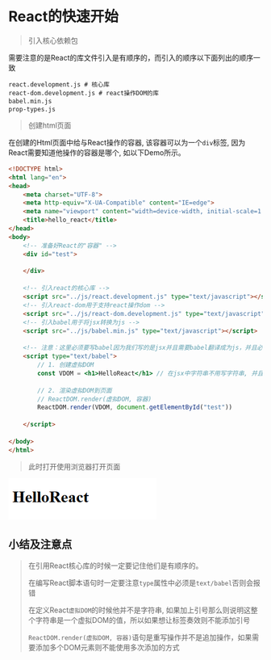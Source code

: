 # React的快速开始

> 引入核心依赖包

需要注意的是React的库文件引入是有顺序的，而引入的顺序以下面列出的顺序一致

```text
react.development.js # 核心库
react-dom.development.js # react操作DOM的库
babel.min.js
prop-types.js
```

> 创建html页面

在创建的Html页面中给与React操作的容器, 该容器可以为一个`div`标签, 因为React需要知道他操作的容器是哪个, 如以下Demo所示。

```html
<!DOCTYPE html>
<html lang="en">
<head>
    <meta charset="UTF-8">
    <meta http-equiv="X-UA-Compatible" content="IE=edge">
    <meta name="viewport" content="width=device-width, initial-scale=1.0">
    <title>hello_react</title>
</head>
<body>
    <!-- 准备好React的"容器" -->
    <div id="test">
        
    </div>

    <!-- 引入react的核心库 -->
    <script src="../js/react.development.js" type="text/javascript"></script>
    <!-- 引入react-dom用于支持react操作dom -->
    <script src="../js/react-dom.development.js" type="text/javascript"></script>
    <!-- 引入babel用于将jsx转换为js -->
    <script src="../js/babel.min.js" type="text/javascript"></script>

    <!-- 注意：这里必须要写babel因为我们写的是jsx并且需要babel翻译成为js，并且必须写，因为不写默认是js -->
    <script type="text/babel">
        // 1. 创建虚拟DOM
        const VDOM = <h1>HelloReact</h1> // 在jsx中字符串不用写字符串, 并且是一定的，因为他不是字符串，他是React的虚拟DOM

        // 2. 渲染虚拟DOM到页面
        // ReactDOM.render(虚拟DOM, 容器)
        ReactDOM.render(VDOM, document.getElementById("test"))

    </script>
    
</body>
</html>
```

> 此时打开使用浏览器打开页面

![01](note_image/01.png)

## 小结及注意点

> 在引用React核心库的时候一定要记住他们是有顺序的。
>
> 在编写React脚本语句时一定要注意`type`属性中必须是`text/babel`否则会报错
>
> 在定义React`虚拟DOM`的时候他并不是字符串, 如果加上引号那么则说明这整个字符串是一个虚拟DOM的值，所以如果想让标签奏效则不能添加引号
>
> `ReactDOM.render(虚拟DOM, 容器)`语句是重写操作并不是追加操作，如果需要添加多个DOM元素则不能使用多次添加的方式
